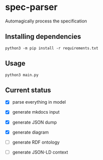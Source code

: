 # spec-parser

Automagically process the specification


## Installing dependencies

```
python3 -m pip install -r requirements.txt
```

## Usage

```
python3 main.py
```

## Current status

- [x] parse everything in model
- [x] generate mkdocs input
- [x] generate JSON dump
- [x] generate diagram
- [ ] generate RDF ontology
- [ ] generate JSON-LD context

